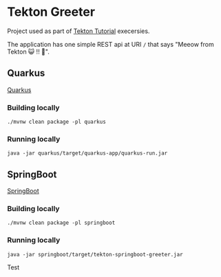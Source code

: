 # Tekton Greeter

Project used as part of [Tekton Tutorial](https://dn.dev/tekton-tutorial) execersies.

The application has one simple REST api at URI `/` that says "Meeow from Tekton 😺 !! 🚀".

## Quarkus

[Quarkus](./quarkus)

### Building locally

```shell
./mvnw clean package -pl quarkus
```

### Running locally

```shell
java -jar quarkus/target/quarkus-app/quarkus-run.jar
```

## SpringBoot

[SpringBoot](./quarkus)

### Building locally

```shell
./mvnw clean package -pl springboot
```

### Running locally

```shell
java -jar springboot/target/tekton-springboot-greeter.jar
```

Test